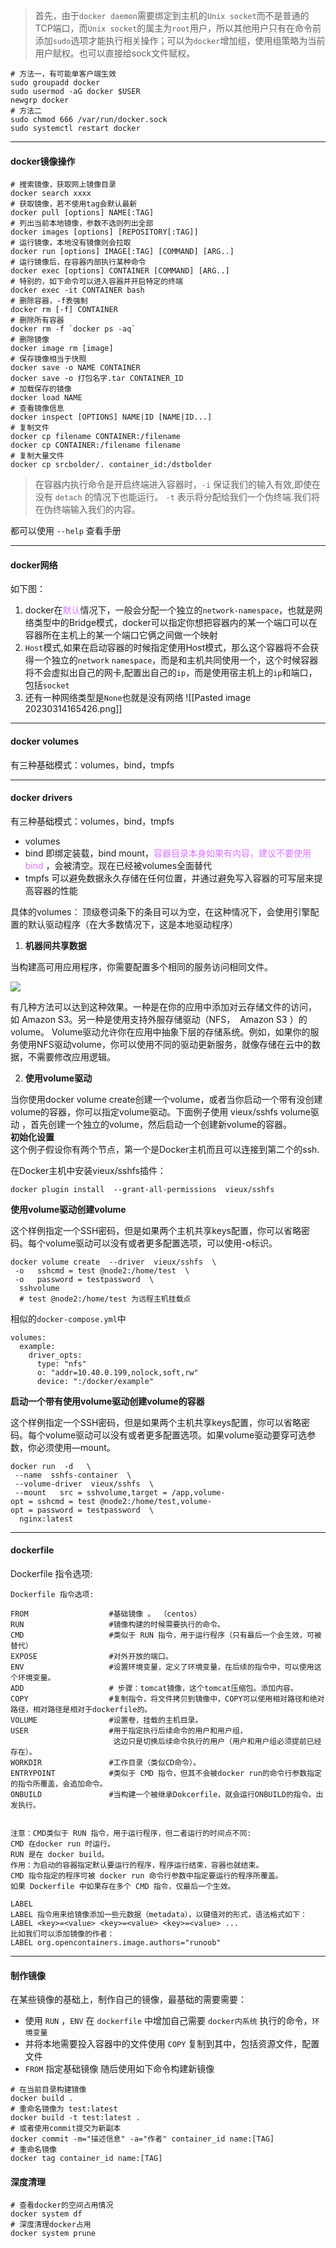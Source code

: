> 首先，由于`docker daemon`需要绑定到主机的`Unix socket`而不是普通的TCP端口，而`Unix socket`的属主为`root`用户，所以其他用户只有在命令前添加`sudo`选项才能执行相关操作；可以为`docker`增加组，使用组策略为当前用户赋权。也可以直接给sock文件赋权。
> 
```shell
# 方法一，有可能单客户端生效
sudo groupadd docker
sudo usermod -aG docker $USER
newgrp docker
# 方法二
sudo chmod 666 /var/run/docker.sock
sudo systemctl restart docker
```

---

#### docker镜像操作

```shell
# 搜索镜像，获取网上镜像目录
docker search xxxx
# 获取镜像，若不使用tag会默认最新
docker pull [options] NAME[:TAG]
# 列出当前本地镜像，参数不选则列出全部
docker images [options] [REPOSITORY[:TAG]]
# 运行镜像，本地没有镜像则会拉取
docker run [options] IMAGE[:TAG] [COMMAND] [ARG..]
# 运行镜像后，在容器内部执行某种命令
docker exec [options] CONTAINER [COMMAND] [ARG..]
# 特别的，如下命令可以进入容器并开启特定的终端
docker exec -it CONTAINER bash
# 删除容器，-f表强制
docker rm [-f] CONTAINER
# 删除所有容器
docker rm -f `docker ps -aq`
# 删除镜像
docker image rm [image]
# 保存镜像相当于快照
docker save -o NAME CONTAINER
docker save -o 打包名字.tar CONTAINER_ID
# 加载保存的镜像
docker load NAME
# 查看镜像信息
docker inspect [OPTIONS] NAME|ID [NAME|ID...]
# 复制文件
docker cp filename CONTAINER:/filename
docker cp CONTAINER:/filename filename 
# 复制大量文件
docker cp srcbolder/. container_id:/dstbolder
```

> 在容器内执行命令是开启终端进入容器时，`-i` 保证我们的输入有效,即使在没有 `detach` 的情况下也能运行。 `-t` 表示将分配给我们一个伪终端.我们将在伪终端输入我们的内容。

都可以使用 `--help` 查看手册

---

#### docker网络

如下图：
1. docker在<font color="#da73ff">默认</font>情况下，一般会分配一个独立的`network-namespace`，也就是网络类型中的Bridge模式，docker可以指定你想把容器内的某一个端口可以在容器所在主机上的某一个端口它俩之间做一个映射
2. `Host`模式,如果在启动容器的时候指定使用Host模式，那么这个容器将不会获得一个独立的`network` `namespace`，而是和主机共同使用一个，这个时候容器将不会虚拟出自己的网卡,配置出自己的`ip`，而是使用宿主机上的`ip`和端口，包括`socket`
3. 还有一种网络类型是`None`也就是没有网络
![[Pasted image 20230314165426.png]]

---

#### docker volumes

有三种基础模式：volumes，bind，tmpfs


---

#### docker drivers

有三种基础模式：volumes，bind，tmpfs
- volumes
- bind 即绑定装载，bind mount，<font color="#da73ff">容器目录本身如果有内容，建议不要使用bind</font> ，会被清空。现在已经被volumes全面替代
- tmpfs 可以避免数据永久存储在任何位置，并通过避免写入容器的可写层来提高容器的性能

具体的volumes：
顶级卷词条下的条目可以为空，在这种情况下，会使用引擎配置的默认驱动程序（在大多数情况下，这是本地驱动程序）

1. **机器间共享数据**  

当构建高可用应用程序，你需要配置多个相同的服务访问相同文件。  

![](https://docs.docker.com/storage/images/volumes-shared-storage.svg)

有几种方法可以达到这种效果。一种是在你的应用中添加对云存储文件的访问，如 Amazon S3。另一种是使用支持外服存储驱动（NFS，  Amazon S3 ）的volume。
Volume驱动允许你在应用中抽象下层的存储系统。例如，如果你的服务使用NFS驱动volume，你可以使用不同的驱动更新服务，就像存储在云中的数据，不需要修改应用逻辑。  

2. **使用volume驱动** 

当你使用docker volume create创建一个volume，或者当你启动一个带有没创建volume的容器，你可以指定volume驱动。下面例子使用 vieux/sshfs volume驱动 ，首先创建一个独立的volume，然后启动一个创建新volume的容器。  
**初始化设置**  
这个例子假设你有两个节点，第一个是Docker主机而且可以连接到第二个的ssh.  

在Docker主机中安装vieux/sshfs插件：
```shell
docker plugin install  --grant-all-permissions  vieux/sshfs
```
**使用volume驱动创建volume**  

这个样例指定一个SSH密码，但是如果两个主机共享keys配置，你可以省略密码。每个volume驱动可以没有或者更多配置选项，可以使用-o标识。 
```shell
docker volume create  --driver  vieux/sshfs  \
 -o   sshcmd = test @node2:/home/test  \
 -o   password = testpassword  \
  sshvolume
  # test @node2:/home/test 为远程主机挂载点 
``` 
相似的`docker-compose.yml`中
```shell
volumes:
  example:
    driver_opts:
      type: "nfs"
      o: "addr=10.40.0.199,nolock,soft,rw"
      device: ":/docker/example"
```

**启动一个带有使用volume驱动创建volume的容器**  

这个样例指定一个SSH密码，但是如果两个主机共享keys配置，你可以省略密码。每个volume驱动可以没有或者更多配置选项。如果volume驱动要穿可选参数，你必须使用—mount。
```shell
docker run  -d   \
 --name  sshfs-container  \
 --volume-driver  vieux/sshfs  \
 --mount   src = sshvolume,target = /app,volume-opt = sshcmd = test @node2:/home/test,volume-opt = password = testpassword  \
  nginx:latest
```

---

#### dockerfile 

Dockerfile 指令选项:

```shell
Dockerfile 指令选项:

FROM                  #基础镜像 。 （centos）
RUN                   #镜像构建的时候需要执行的命令。
CMD                   #类似于 RUN 指令，用于运行程序（只有最后一个会生效，可被替代）
EXPOSE                #对外开放的端口。
ENV                   #设置环境变量，定义了环境变量，在后续的指令中，可以使用这个环境变量。
ADD                   # 步骤：tomcat镜像，这个tomcat压缩包。添加内容。
COPY                  #复制指令，将文件拷贝到镜像中，COPY可以使用相对路径和绝对路径，相对路径是相对于dockerfile的。
VOLUME                #设置卷，挂载的主机目录。
USER                  #用于指定执行后续命令的用户和用户组，
                       这边只是切换后续命令执行的用户（用户和用户组必须提前已经存在）。
WORKDIR               #工作目录（类似CD命令）。
ENTRYPOINT            #类似于 CMD 指令，但其不会被docker run的命令行参数指定的指令所覆盖，会追加命令。
ONBUILD               #当构建一个被继承Dokcerfile，就会运行ONBUILD的指令。出发执行。


注意：CMD类似于 RUN 指令，用于运行程序，但二者运行的时间点不同:
CMD 在docker run 时运行。
RUN 是在 docker build。
作用：为启动的容器指定默认要运行的程序，程序运行结束，容器也就结束。
CMD 指令指定的程序可被 docker run 命令行参数中指定要运行的程序所覆盖。
如果 Dockerfile 中如果存在多个 CMD 指令，仅最后一个生效。

LABEL
LABEL 指令用来给镜像添加一些元数据（metadata），以键值对的形式，语法格式如下：
LABEL <key>=<value> <key>=<value> <key>=<value> ...
比如我们可以添加镜像的作者：
LABEL org.opencontainers.image.authors="runoob"
```

---

#### 制作镜像

在某些镜像的基础上，制作自己的镜像，最基础的需要需要：
- 使用 `RUN` ，`ENV` 在 `dockerfile` 中增加自己需要 `docker内系统` 执行的命令，`环境变量` 
- 并将本地需要投入容器中的文件使用 `COPY` 复制到其中，包括资源文件，配置文件 
- `FROM` 指定基础镜像
随后使用如下命令构建新镜像

```shell
# 在当前目录构建镜像
docker build .
# 重命名镜像为 test:latest
docker build -t test:latest .
# 或者使用commit提交为新副本
docker commit -m="描述信息" -a="作者" container_id name:[TAG]
# 重命名镜像
docker tag container_id name:[TAG]
```

#### 深度清理


```shell
# 查看docker的空间占用情况
docker system df 
# 深度清理docker占用
docker system prune
```
